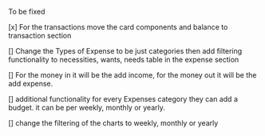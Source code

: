 To be fixed


[x] For the transactions move the card components and balance to transaction section

[] Change the Types of Expense to be just categories then add filtering functionality to necessities, wants, needs table  in the expense section

[] For the money in it will be the add income, for the money out it will be the add expense.

[] additional functionality for every Expenses category they can add a budget. it can be per weekly, monthly or yearly.

[] change the filtering of the charts to weekly, monthly or yearly